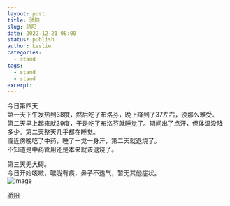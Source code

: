 ```yaml
---
layout: post
title: 骄阳
slug: 骄阳
date: 2022-12-21 08:00
status: publish
author: Leslie
categories: 
  - stand 
tags:
  - stand 
  - stand 
excerpt: 
---
```


今日第四天  
第一天下午发热到38度，然后吃了布洛芬，晚上降到了37左右，没那么难受。  
第二天早上起来就39度，于是吃了布洛芬就睡觉了。期间出了点汗，但体温没降多少。第二天整天几乎都在睡觉。  
临近傍晚吃了中药，睡了一觉一身汗，第二天就退烧了。  
不知道是中药管用还是本来就该退烧了。  

第三天无大碍。  
今日开始咳嗽，喉咙有痰，鼻子不透气，暂无其他症状。  
![image](https://user-images.githubusercontent.com/81410185/208812478-a4109427-01f7-44cc-bc93-fa0f92cef567.jpeg)

[骄阳](https://github.com/lesnolie/Marverick/issues/18)

